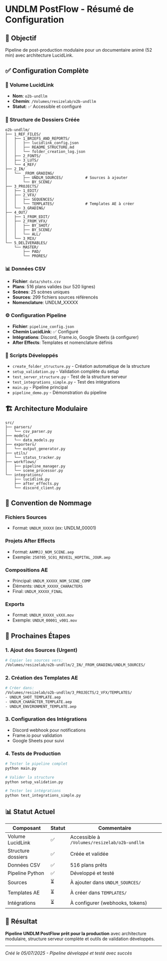 # UNDLM PostFlow - Résumé de Configuration

## 🎯 Objectif
Pipeline de post-production modulaire pour un documentaire animé (52 min) avec architecture LucidLink.

## ✅ Configuration Complète

### 📍 Volume LucidLink
- **Nom**: `o2b-undllm`
- **Chemin**: `/Volumes/resizelab/o2b-undllm`
- **Statut**: ✅ Accessible et configuré

### 📁 Structure de Dossiers Créée
```
o2b-undllm/
├── 1_REF_FILES/
│   ├── 1_BRIEFS_AND_REPORTS/
│   │   ├── lucidlink_config.json
│   │   ├── README_STRUCTURE.md
│   │   └── folder_creation_log.json
│   ├── 2_FONTS/
│   ├── 3_LUTS/
│   └── 4_REF/
├── 2_IN/
│   └── _FROM_GRADING/
│       ├── UNDLM_SOURCES/          # Sources à ajouter
│       └── BY_SCENE/
├── 3_PROJECTS/
│   ├── 1_EDIT/
│   ├── 2_VFX/
│   │   ├── SEQUENCES/
│   │   └── TEMPLATES/              # Templates AE à créer
│   └── 3_GRADING/
├── 4_OUT/
│   ├── 1_FROM_EDIT/
│   ├── 2_FROM_VFX/
│   │   ├── BY_SHOT/
│   │   ├── BY_SCENE/
│   │   └── ALL/
│   └── 3_MIX/
└── 5_DELIVERABLES/
    └── MASTER/
        ├── PAD/
        └── PRORES/
```

### 📊 Données CSV
- **Fichier**: `data/shots.csv`
- **Plans**: 516 plans valides (sur 520 lignes)
- **Scènes**: 25 scènes uniques
- **Sources**: 299 fichiers sources référencés
- **Nomenclature**: UNDLM_XXXXX

### ⚙️ Configuration Pipeline
- **Fichier**: `pipeline_config.json`
- **Chemin LucidLink**: ✅ Configuré
- **Intégrations**: Discord, Frame.io, Google Sheets (à configurer)
- **After Effects**: Templates et nomenclature définis

### 🔧 Scripts Développés
- `create_folder_structure.py` - Création automatique de la structure
- `setup_validation.py` - Validation complète du setup
- `test_server_structure.py` - Test de la structure serveur
- `test_integrations_simple.py` - Test des intégrations
- `main.py` - Pipeline principal
- `pipeline_demo.py` - Démonstration du pipeline

## 🏗️ Architecture Modulaire
```
src/
├── parsers/
│   └── csv_parser.py
├── models/
│   └── data_models.py
├── exporters/
│   └── output_generator.py
├── utils/
│   └── status_tracker.py
├── workflows/
│   ├── pipeline_manager.py
│   └── scene_processor.py
└── integrations/
    ├── lucidlink.py
    ├── after_effects.py
    └── discord_client.py
```

## 📝 Convention de Nommage

### Fichiers Sources
- Format: `UNDLM_XXXXX` (ex: UNDLM_00001)

### Projets After Effects
- Format: `AAMMJJ_NOM_SCENE.aep`
- Exemple: `250705_SC01_REVEIL_HOPITAL_JOUR.aep`

### Compositions AE
- Principal: `UNDLM_XXXXX_NOM_SCENE_COMP`
- Éléments: `UNDLM_XXXXX_CHARACTERS`
- Final: `UNDLM_XXXXX_FINAL`

### Exports
- Format: `UNDLM_XXXXX_vXXX.mov`
- Exemple: `UNDLM_00001_v001.mov`

## 🚀 Prochaines Étapes

### 1. Ajout des Sources (Urgent)
```bash
# Copier les sources vers:
/Volumes/resizelab/o2b-undllm/2_IN/_FROM_GRADING/UNDLM_SOURCES/
```

### 2. Création des Templates AE
```bash
# Créer dans:
/Volumes/resizelab/o2b-undllm/3_PROJECTS/2_VFX/TEMPLATES/
- UNDLM_SHOT_TEMPLATE.aep
- UNDLM_CHARACTER_TEMPLATE.aep
- UNDLM_ENVIRONMENT_TEMPLATE.aep
```

### 3. Configuration des Intégrations
- Discord webhook pour notifications
- Frame.io pour validation
- Google Sheets pour suivi

### 4. Tests de Production
```bash
# Tester le pipeline complet
python main.py

# Valider la structure
python setup_validation.py

# Tester les intégrations
python test_integrations_simple.py
```

## 📊 Statut Actuel

| Composant | Statut | Commentaire |
|-----------|--------|-------------|
| Volume LucidLink | ✅ | Accessible à `/Volumes/resizelab/o2b-undllm` |
| Structure dossiers | ✅ | Créée et validée |
| Données CSV | ✅ | 516 plans prêts |
| Pipeline Python | ✅ | Développé et testé |
| Sources | ⏳ | À ajouter dans `UNDLM_SOURCES/` |
| Templates AE | ⏳ | À créer dans `TEMPLATES/` |
| Intégrations | ⏳ | À configurer (webhooks, tokens) |

## 🎉 Résultat
**Pipeline UNDLM PostFlow prêt pour la production** avec architecture modulaire, structure serveur complète et outils de validation développés.

---

*Créé le 05/07/2025 - Pipeline développé et testé avec succès*
